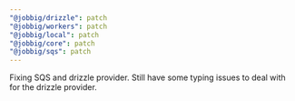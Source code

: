 ```yaml
---
"@jobbig/drizzle": patch
"@jobbig/workers": patch
"@jobbig/local": patch
"@jobbig/core": patch
"@jobbig/sqs": patch
---
```


Fixing SQS and drizzle provider. Still have some typing issues to deal with for the drizzle provider.

